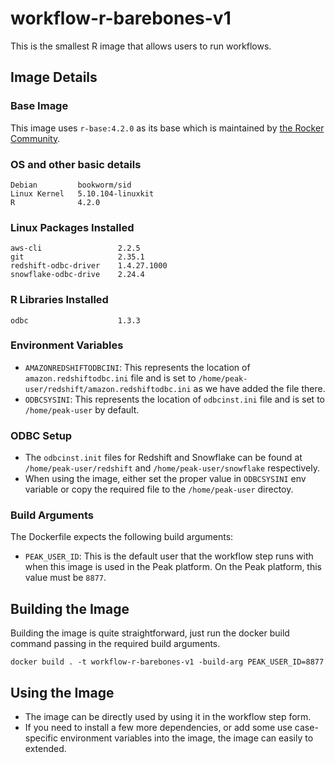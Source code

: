 # workflow-r-barebones-v1
This is the smallest R image that allows users to run workflows.

## Image Details
### Base Image
This image uses `r-base:4.2.0` as its base which is maintained by [the Rocker Community](https://github.com/rocker-org/rocker).

### OS and other basic details
```
Debian         bookworm/sid
Linux Kernel   5.10.104-linuxkit
R              4.2.0
```

### Linux Packages Installed
```
aws-cli                 2.2.5
git                     2.35.1
redshift-odbc-driver    1.4.27.1000
snowflake-odbc-drive    2.24.4
```

### R Libraries Installed
```
odbc                    1.3.3
```

### Environment Variables
- `AMAZONREDSHIFTODBCINI`: This represents the location of `amazon.redshiftodbc.ini` file and is set to `/home/peak-user/redshift/amazon.redshiftodbc.ini` as we have added the file there.
- `ODBCSYSINI`: This represents the location of `odbcinst.ini` file and is set to `/home/peak-user` by default.

### ODBC Setup
- The `odbcinst.init` files for Redshift and Snowflake can be found at `/home/peak-user/redshift` and `/home/peak-user/snowflake` respectively.
- When using the image, either set the proper value in `ODBCSYSINI` env variable or copy the required file to the `/home/peak-user` directoy.

### Build Arguments
The Dockerfile expects the following build arguments:
- `PEAK_USER_ID`: This is the default user that the workflow step runs with when this image is used in the Peak platform. On the Peak platform, this value must be `8877`.

## Building the Image
Building the image is quite straightforward, just run the docker build command passing in the required build arguments.
```
docker build . -t workflow-r-barebones-v1 -build-arg PEAK_USER_ID=8877
```

## Using the Image
- The image can be directly used by using it in the workflow step form.
- If you need to install a few more dependencies, or add some use case-specific environment variables into the image, the image can easily to extended.